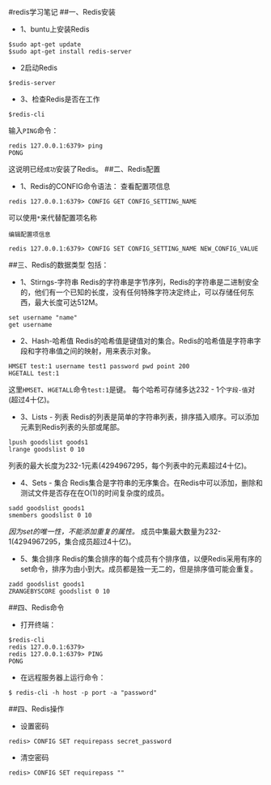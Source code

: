 #redis学习笔记
##一、Redis安装
* 1、buntu上安装Redis
```SHELL
$sudo apt-get update
$sudo apt-get install redis-server
```
* 2启动Redis
```SHELL
$redis-server
```

* 3、检查Redis是否在工作
```SHELL
$redis-cli
```
输入`PING`命令：
```SHELL
redis 127.0.0.1:6379> ping
PONG
```
这说明已经`成功`安装了Redis。
##二、Redis配置
* 1、Redis的CONFIG命令语法：
    查看配置项信息
```shell
redis 127.0.0.1:6379> CONFIG GET CONFIG_SETTING_NAME
```
可以使用`*`来代替配置项名称

    编辑配置项信息
```shell
redis 127.0.0.1:6379> CONFIG SET CONFIG_SETTING_NAME NEW_CONFIG_VALUE
```
##三、Redis的数据类型
包括：
* 1、Stirngs-字符串
Redis的字符串是字节序列，Redis的字符串是二进制安全的，他们有一个已知的长度，没有任何特殊字符决定终止，可以存储任何东西，最大长度可达512M。
```shell
set username "name"
get username
```
* 2、Hash-哈希值
Redis的哈希值是键值对的集合。Redis的哈希值是字符串字段和字符串值之间的映射，用来表示对象。
```shell
HMSET test:1 username test1 password pwd point 200
HGETALL test:1
```
这里`HMSET`、`HGETALL`命令`test:1`是键。
每个哈希可存储多达232 - 1个`字段-值`对(超过4十亿)。
* 3、Lists - 列表
Redis的列表是简单的字符串列表，排序插入顺序。可以添加元素到Redis列表的头部或尾部。
```shell
lpush goodslist goods1
lrange goodslist 0 10
```
列表的最大长度为232-1元素(4294967295，每个列表中的元素超过4十亿)。
* 4、Sets - 集合
Redis集合是字符串的无序集合。在Redis中可以添加，删除和测试文件是否存在在O(1)的时间复杂度的成员。
```shell
sadd goodslist goods1
smembers goodslist 0 10
```
*因为set的唯一性，不能添加重复的属性。*
成员中集最大数量为232-1(4294967295，集合成员超过4十亿)。
* 5、集合排序
Redis的集合排序的每个成员有个排序值，以便Redis采用有序的set命令，排序为由小到大。成员都是独一无二的，但是排序值可能会重复。
```shell
zadd goodslist goods1
ZRANGEBYSCORE goodslist 0 10
```

##四、Redis命令
* 打开终端：
```shell
$redis-cli
redis 127.0.0.1:6379>
redis 127.0.0.1:6379> PING
PONG
```
* 在远程服务器上运行命令：
```shell
$ redis-cli -h host -p port -a "password"
```
##四、Redis操作
* 设置密码
```shell
redis> CONFIG SET requirepass secret_password
```
* 清空密码
```shell
redis> CONFIG SET requirepass ""
```
